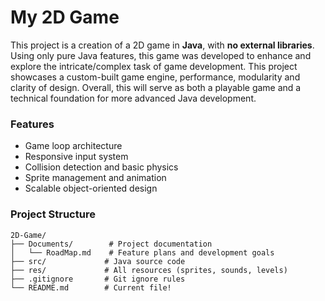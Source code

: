 # My 2D Game
This project is a creation of a 2D game in **Java**, with **no external libraries**. 
Using only pure Java features, this game was developed to enhance and explore the intricate/complex task of game development.
This project showcases a custom-built game engine, performance, modularity and clarity of design. Overall, this will serve as both a playable game and a technical foundation for more advanced Java development.

### Features
- Game loop architecture
- Responsive input system
- Collision detection and basic physics
- Sprite management and animation
- Scalable object-oriented design

### Project Structure

```
2D-Game/
├── Documents/        # Project documentation
│   └── RoadMap.md    # Feature plans and development goals
├── src/             # Java source code
├── res/             # All resources (sprites, sounds, levels)
├── .gitignore       # Git ignore rules
└── README.md        # Current file!
```